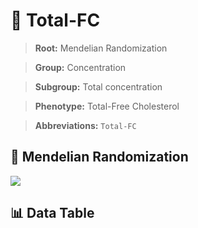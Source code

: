 # 🧪 Total-FC

> **Root:** Mendelian Randomization

> **Group:** Concentration  

> **Subgroup:** Total concentration

> **Phenotype:** Total-Free Cholesterol  

> **Abbreviations:** `Total-FC`

## 🧬 Mendelian Randomization  

<img src="/MR/Figures/Inverse/TotalhengxianFC.png"/>


## 📊 Data Table


<CsvTableMRI src="/MR_Data/Inverse/TotalhengxianFC.csv"/>
